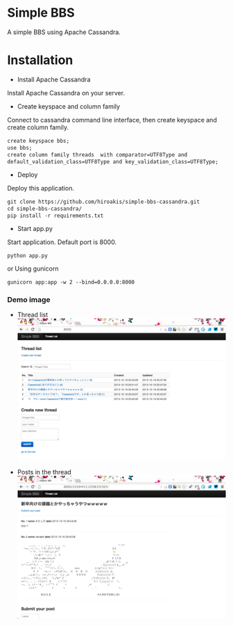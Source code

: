# Simple BBS

A simple BBS using Apache Cassandra.

# Installation

* Install Apache Cassandra

Install Apache Cassandra on your server.

* Create keyspace and column family

Connect to cassandra command line interface, then create keyspace and create column family.

```
create keyspace bbs;
use bbs;
create column family threads  with comparator=UTF8Type and default_validation_class=UTF8Type and key_validation_class=UTF8Type;
```

* Deploy

Deploy this application.

```
git clone https://github.com/hiroakis/simple-bbs-cassandra.git
cd simple-bbs-cassandra/
pip install -r requirements.txt
```

* Start app.py

Start application. Default port is 8000.

```
python app.py
```

or Using gunicorn

```
gunicorn app:app -w 2 --bind=0.0.0.0:8000
```

### Demo image

* Thread list
![](demo1.png?raw=true)

* Posts in the thread
![](demo2.png?raw=true)

